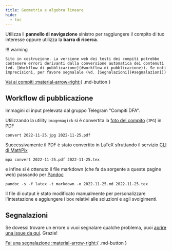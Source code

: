 ```yaml
---
title: Geometria e algebra lineare
hide:
  - toc
---
```


Utilizza il **pannello di navigazione** sinistro per raggiungere il compito di tuo interesse oppure utilizza la **barra di ricerca**.

!!! warning

    Sito in costruzione. La versione web dei testi dei compiti potrebbe contenere errori derivanti dalla conversione automatica dei contenuti (vd. [Workflow di pubblicazione](#workflow-di-pubblicazione)). Se noti imprecisioni, per favore segnalale (vd. [Segnalazioni](#segnalazioni))

[Vai ai compiti :material-arrow-right:](2022-11-25.md){ .md-button }

## Workflow di pubblicazione

Immagini di input prelevata dal gruppo Telegram "Compiti DFA".

Utilizzando la utility `imagemagick` si è convertita la [foto del compito](img/2022-11-25.jpg) (`JPG`) in PDF

```
convert 2022-11-25.jpg 2022-11-25.pdf
```

Successivamente il PDF è stato convertito in LaTeX sfruttando il servizio [CLI di MathPix](https://mathpix.com/mpx-cli)

```
mpx convert 2022-11-25.pdf 2022-11-25.tex
```

e infine si è ottenuto il file markdown (che fa da sorgente a queste pagine web) passando per [Pandoc](https://pandoc.org/)

```
pandoc -s -f latex -t markdown -o 2022-11-25.md 2022-11-25.tex
```

Il file di output è stato modificato manualmente per personalizzare l'intestazione e aggiungere i box relativi alle soluzioni e agli svolgimenti.

## Segnalazioni

Se dovessi trovare un errore o vuoi segnalare qualche problema, puoi [aprire una issue da qui](https://github.com/UNICT-DMI/DFA-compiti/issues/new). Grazie!

[Fai una segnalazione :material-arrow-right:](https://github.com/UNICT-DMI/DFA-compiti/issues/new){ .md-button }
